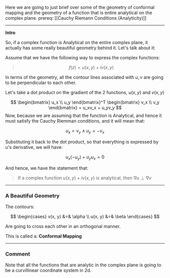 Here we are going to just brief over some of the geometry of conformal mapping and the geometry of a function that is entire analytical on the complex plane. 
prereq: [[Cauchy Riemann Conditions (Analyticity)]]

---

**Intro**

So, if a complex function is Analytical on the entire complex plane, it actually has some really beautiful geometry behind it. Let's talk about it: 

Assume that we have the following way to express the complex functions: 

> $$f(z) = u(x, y) + iv(x, y)$$

In terms of the geometry, all the contour lines associated with $u, v$ are going to be perpendicular to each other. 

Let's take a dot product on the gradient of the 2 functions, $u(x,y)$ and $v(x,y )$

$$
\begin{bmatrix}
	u_x \\ u_y
\end{bmatrix}^T
\begin{bmatrix}
   v_x \\ v_y
\end{bmatrix}
 = u_xv_x + u_yv_y
$$
Now, because we are assuming  that the function is Analytical, and hence it must satisfy the Cauchy Riemman conditions, and it will mean that: 

$$
u_x = v_y \; \wedge \; u_y = - v_x
$$

Substituting it back to the dot product, so that everything is expressed by $u$'s derivative, we will have: 

$$
u_x(-u_y) + u_yu_x = 0
$$

And hence, we have the statement that: 

> If a complex function $u(x, y) + iv(x, y)$ is analytical, then $\nabla u\perp \nabla v$

---

### A Beautiful Geometry

The contours:

$$
\begin{cases}
	v(x, y) &=& \alpha \\ 
	u(x, y) &=& \beta
\end{cases}
$$

Are going to cross each other in an orthogonal manner. 

This is called a: **Conformal Mapping**

---

### Comment
Note that all the functions that are analytic in the complex plane is going to be a curvillinear coordinate system in 2d. 